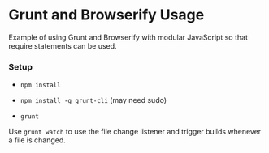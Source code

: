 # Grunt and Browserify Usage

Example of using Grunt and Browserify with modular JavaScript so that require statements can be used.

### Setup

* `npm install`

* `npm install -g grunt-cli` (may need sudo)

* `grunt`

Use `grunt watch` to use the file change listener and trigger builds whenever a file is changed.
